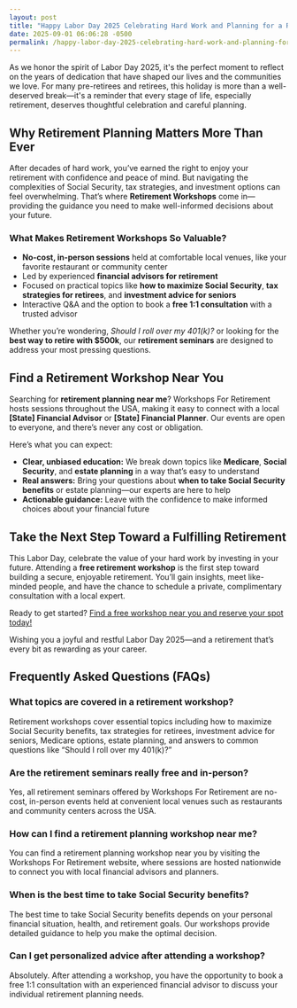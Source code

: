 ```yaml
---
layout: post
title: "Happy Labor Day 2025 Celebrating Hard Work and Planning for a Rewarding Retirement"
date: 2025-09-01 06:06:28 -0500
permalink: /happy-labor-day-2025-celebrating-hard-work-and-planning-for-a-rewarding-retirement/
---
```

As we honor the spirit of Labor Day 2025, it's the perfect moment to reflect on the years of dedication that have shaped our lives and the communities we love. For many pre-retirees and retirees, this holiday is more than a well-deserved break—it's a reminder that every stage of life, especially retirement, deserves thoughtful celebration and careful planning. 

## Why Retirement Planning Matters More Than Ever

After decades of hard work, you’ve earned the right to enjoy your retirement with confidence and peace of mind. But navigating the complexities of Social Security, tax strategies, and investment options can feel overwhelming. That’s where **Retirement Workshops** come in—providing the guidance you need to make well-informed decisions about your future.

### What Makes Retirement Workshops So Valuable?

- **No-cost, in-person sessions** held at comfortable local venues, like your favorite restaurant or community center
- Led by experienced **financial advisors for retirement**
- Focused on practical topics like **how to maximize Social Security**, **tax strategies for retirees**, and **investment advice for seniors**
- Interactive Q&A and the option to book a **free 1:1 consultation** with a trusted advisor

Whether you’re wondering, *Should I roll over my 401(k)?* or looking for the **best way to retire with $500k**, our **retirement seminars** are designed to address your most pressing questions.

## Find a Retirement Workshop Near You

Searching for **retirement planning near me**? Workshops For Retirement hosts sessions throughout the USA, making it easy to connect with a local **[State] Financial Advisor** or **[State] Financial Planner**. Our events are open to everyone, and there’s never any cost or obligation.

Here’s what you can expect:

- **Clear, unbiased education:** We break down topics like **Medicare**, **Social Security**, and **estate planning** in a way that’s easy to understand
- **Real answers:** Bring your questions about **when to take Social Security benefits** or estate planning—our experts are here to help
- **Actionable guidance:** Leave with the confidence to make informed choices about your financial future

## Take the Next Step Toward a Fulfilling Retirement

This Labor Day, celebrate the value of your hard work by investing in your future. Attending a **free retirement workshop** is the first step toward building a secure, enjoyable retirement. You’ll gain insights, meet like-minded people, and have the chance to schedule a private, complimentary consultation with a local expert.

Ready to get started? [Find a free workshop near you and reserve your spot today!](https://workshopsforretirement.com/)

Wishing you a joyful and restful Labor Day 2025—and a retirement that’s every bit as rewarding as your career.

## Frequently Asked Questions (FAQs)

### What topics are covered in a retirement workshop?

Retirement workshops cover essential topics including how to maximize Social Security benefits, tax strategies for retirees, investment advice for seniors, Medicare options, estate planning, and answers to common questions like “Should I roll over my 401(k)?”

### Are the retirement seminars really free and in-person?

Yes, all retirement seminars offered by Workshops For Retirement are no-cost, in-person events held at convenient local venues such as restaurants and community centers across the USA.

### How can I find a retirement planning workshop near me?

You can find a retirement planning workshop near you by visiting the Workshops For Retirement website, where sessions are hosted nationwide to connect you with local financial advisors and planners.

### When is the best time to take Social Security benefits?

The best time to take Social Security benefits depends on your personal financial situation, health, and retirement goals. Our workshops provide detailed guidance to help you make the optimal decision.

### Can I get personalized advice after attending a workshop?

Absolutely. After attending a workshop, you have the opportunity to book a free 1:1 consultation with an experienced financial advisor to discuss your individual retirement planning needs.

<script type="application/ld+json">
{
  "@context": "https://schema.org",
  "@type": "BlogPosting",
  "headline": "Happy Labor Day 2025 Celebrating Hard Work and Planning for a Rewarding Retirement",
  "description": "A Labor Day reflection for retirees and pre-retirees emphasizing the importance of retirement planning through free, in-person retirement workshops hosted by experienced financial advisors.",
  "author": {
    "@type": "Person",
    "name": "Workshops For Retirement"
  },
  "publisher": {
    "@type": "Person",
    "name": "Workshops For Retirement"
  },
  "mainEntityOfPage": {
    "@type": "WebPage",
    "@id": "https://workshopsforretirement.com/"
  },
  "datePublished": "2025-09-01",
  "dateModified": "2025-09-01",
  "inLanguage": "en-US",
  "keywords": "Retirement planning, Retirement seminars, Retirement Workshops, Retirement planning near me, Free retirement workshop, How to maximize Social Security, Tax strategies for retirees, Financial advisor for retirement, Investment advice for seniors, Should I roll over my 401(k)?, Best way to retire with $500k, When to take Social Security benefits, Estate planning seminar, Medicare, Social Security, Estate Planning"
}
</script>

<script type="application/ld+json">
{
  "@context": "https://schema.org",
  "@type": "FAQPage",
  "mainEntity": [
    {
      "@type": "Question",
      "name": "What topics are covered in a retirement workshop?",
      "acceptedAnswer": {
        "@type": "Answer",
        "text": "Retirement workshops cover essential topics including how to maximize Social Security benefits, tax strategies for retirees, investment advice for seniors, Medicare options, estate planning, and answers to common questions like “Should I roll over my 401(k)?”"
      }
    },
    {
      "@type": "Question",
      "name": "Are the retirement seminars really free and in-person?",
      "acceptedAnswer": {
        "@type": "Answer",
        "text": "Yes, all retirement seminars offered by Workshops For Retirement are no-cost, in-person events held at convenient local venues such as restaurants and community centers across the USA."
      }
    },
    {
      "@type": "Question",
      "name": "How can I find a retirement planning workshop near me?",
      "acceptedAnswer": {
        "@type": "Answer",
        "text": "You can find a retirement planning workshop near you by visiting the Workshops For Retirement website, where sessions are hosted nationwide to connect you with local financial advisors and planners."
      }
    },
    {
      "@type": "Question",
      "name": "When is the best time to take Social Security benefits?",
      "acceptedAnswer": {
        "@type": "Answer",
        "text": "The best time to take Social Security benefits depends on your personal financial situation, health, and retirement goals. Our workshops provide detailed guidance to help you make the optimal decision."
      }
    },
    {
      "@type": "Question",
      "name": "Can I get personalized advice after attending a workshop?",
      "acceptedAnswer": {
        "@type": "Answer",
        "text": "Absolutely. After attending a workshop, you have the opportunity to book a free 1:1 consultation with an experienced financial advisor to discuss your individual retirement planning needs."
      }
    }
  ]
}
</script>